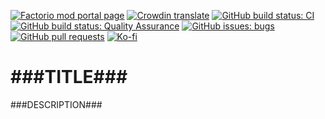 [![Factorio mod portal page](https://img.shields.io/badge/dynamic/json?color=orange&label=Factorio&query=downloads_count&suffix=%20downloads&url=https%3A%2F%2Fmods.factorio.com%2Fapi%2Fmods%2F###NAME###&style=for-the-badge)](https://mods.factorio.com/mod/###NAME###)
[![Crowdin translate](https://img.shields.io/badge/Crowdin-Translate-cornflowerblue?style=for-the-badge)](https://crowdin.com/project/factorio-mods-localization)
[![GitHub build status: CI](https://img.shields.io/github/actions/workflow/status/QuingKhaos/###NAME###/ci.yml?branch=main&label=CI&style=for-the-badge)](https://github.com/QuingKhaos/###NAME###/actions?query=workflow%3ACI)
[![GitHub build status: Quality Assurance](https://img.shields.io/github/actions/workflow/status/QuingKhaos/###NAME###/qa.yml?branch=main&label=QA&style=for-the-badge)](https://github.com/QuingKhaos/###NAME###/actions?query=workflow%3A%22Quality+Assurance%22)
[![GitHub issues: bugs](https://img.shields.io/github/issues/QuingKhaos/###NAME###/bug?label=Bug%20Reports&style=for-the-badge)](https://github.com/QuingKhaos/###NAME###/issues?q=is%3Aissue%20state%3Aopen%20label%3Abug)
[![GitHub pull requests](https://img.shields.io/github/issues-pr/QuingKhaos/###NAME###?label=Pull%20Requests&style=for-the-badge)](https://github.com/QuingKhaos/###NAME###/pulls)
[![Ko-fi](https://img.shields.io/badge/Ko--fi-support%20me-hotpink?logo=kofi&logoColor=white&style=for-the-badge)](https://ko-fi.com/quingkhaos)

# ###TITLE###

###DESCRIPTION###
